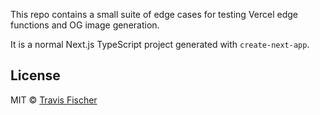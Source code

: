 This repo contains a small suite of edge cases for testing Vercel edge functions and OG image generation.

It is a normal Next.js TypeScript project generated with `create-next-app`.

## License

MIT © [Travis Fischer](https://transitivebullsh.it)
